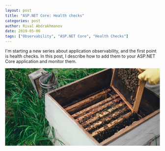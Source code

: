 ```yaml
---
layout: post
title: "ASP.NET Core: Health checks"
categories: post
author: Rival Abdrakhmanov
date: 2019-05-06
tags: ["Observability", "ASP.NET Core", "Health Checks"]
---
```

I'm starting a new series about application observability, and the first point is health checks. In this post, I describe how to add them to your ASP.NET Core application and monitor them.

![Title image](/images/2019-05-06-asp-net-core-health-checks/cover_asp_net_core_health_checks.jpg)